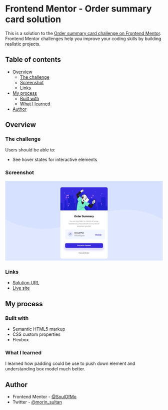 # Frontend Mentor - Order summary card solution

This is a solution to the [Order summary card challenge on Frontend Mentor](https://www.frontendmentor.io/challenges/order-summary-component-QlPmajDUj). Frontend Mentor challenges help you improve your coding skills by building realistic projects. 

## Table of contents

- [Overview](#overview)
  - [The challenge](#the-challenge)
  - [Screenshot](#screenshot)
  - [Links](#links)
- [My process](#my-process)
  - [Built with](#built-with)
  - [What I learned](#what-i-learned)
- [Author](#author)


## Overview

### The challenge

Users should be able to:

- See hover states for interactive elements

### Screenshot

![](./images\screenshot.jpeg)

### Links

- [Solution URL](https://github.com/SoulOfMo/order-summary-component-main.git)
- [Live site ](https://soulofmo.github.io/order-summary-component-main/)

## My process

### Built with

- Semantic HTML5 markup
- CSS custom properties
- Flexbox

### What I learned
I learned how padding could be use to push down element and understanding box model much better.

## Author
- Frontend Mentor - [@SoulOfMo](https://www.frontendmentor.io/profile/SoulOfmo)
- Twitter - [@morin_sultan](https://www.twitter.com/morin_sultan?s=09)

